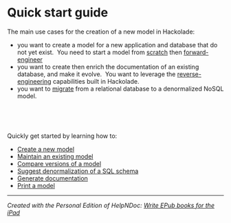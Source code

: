 # Quick start guide

The main use cases for the creation of a new model in Hackolade:

* you want to create a model for a new application and database that do not yet exist.&nbsp; You need to start a model from [scratch](<Createanewmodelfromscratch.md>) then [forward-engineer](<ForwardEngineering.md>)
* you want to create then enrich the documentation of an existing database, and make it evolve.&nbsp; You want to leverage the [reverse-engineering](<Reverseengineeranexistinginstanc.md>) capabilities built in Hackolade.&nbsp;
* you want to [migrate](<SQLDDL.md>) from a relational database to a denormalized NoSQL model. &nbsp;

&nbsp;

&nbsp;

Quickly get started by learning how to:

* [Create a new model](<Createanewmodelfromscratch.md>)
* [Maintain an existing model](<Compareversionsofamodel.md>)
* [Compare versions of a model](<Compareversionsofamodel.md>)
* [Suggest denormalization of a SQL schema](<SuggestdenormalizationofaSQLsche.md>)
* [Generate documentation](<Generatedocumentation.md>)
* [Print a model](<Printadiagram.md>)


***
_Created with the Personal Edition of HelpNDoc: [Write EPub books for the iPad](<https://www.helpndoc.com/create-epub-ebooks>)_
